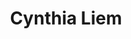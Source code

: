 ---
# Display name
title: "Cynthia Liem"

# Role/position (e.g., (Assistant/Associate/Full) Professor, Postdoctoral Researchers, Ph.D. Candidate)
roles: [Trustworthhy AI]

# The start and end year of being part of this group.
# If the author is an active member, leave member_end empty. Otherwise, fill in.
member_start: 
member_end:

# Organizations/Affiliations
organizations:
  - name: Delft University of Technology
    url: "https://www.tudelft.nl/"
    country: NL

# Short bio (displayed in user profile at end of posts)
bio: >
  AI4Fintech

# List each interest with a dash
interests:
  - Computational Intelligence for SE
  - Security Testing
  - Blockchain

# Social/Academic Networking
# For available icons, see: https://sourcethemes.com/academic/docs/page-builder/#icons
# For an email link, use "fas" icon pack, "envelope" icon, and a link in the
# form "mailto:your-email@example.com" or "/#contact" for contact widget.
social:
  - icon: twitter
    icon_pack: fab
    link: https://twitter.com/informusiccs?lang=en
  - icon: linkedin-in
    icon_pack: fab
    link: https://www.tudelft.nl/ewi/over-de-faculteit/afdelingen/intelligent-systems/multimedia-computing/people/cynthia-liem
  - icon: google-scholar
    icon_pack: ai
    link: https://scholar.google.nl/citations?user=BFhUNNEAAAAJ&hl=en

# Highlight the author in author lists? (true/false)
highlight_name: true

# Organizational groups that you belong to (for People widget)
# Use one of the following values: 
#   - Management
#   - Stakeholders
#   - Track Leaders
#   - Students
#   - PhD Students
#   - MSc Students
#   - BSc Students
#   - Assistant Professor
#   - Full Professor
user_groups:
  - Track Leaders
  - Trustworthhy AI
---